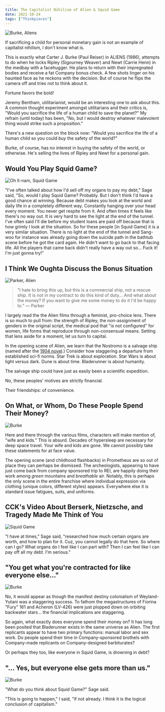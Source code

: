 ```yaml
---
title: The Capitalist Nihilism of Alien & Squid Game
date: 2021-10-24
tags: ["Thinkpieces"]
---
```


![Burke, Aliens](/rm_ation/images/capitalist-nihilism-1.jpg)

If sacrificing a child for personal monetary gain is not an example of capitalist nihilism, I don't know what is.

<!--x-->

This is exactly what Carter J. Burke (Paul Reiser) in ALIENS (1986), attempts to do when he locks Ripley (Sigourney Weaver) and Newt (Carrie Henn) in the medbay with a facehugger. He plans to return with their impregnated bodies and receive a fat Company bonus check. A few shots linger on his haunted face as he reckons with the decision. But of course he flips the camera off and tries not to think about it.

Fortune favors the bold!

Jeremy Bentham, utilitarianist, would be an interesting one to ask about this. A common thought experiment amongst utilitarians and their critics is, "Would you sacrifice the life of a human child to save the planet?" My refrain (until today) has been, "No, but I would destroy whatever malevolent thing would strike such a proposition."

There's a new question on the block now: "Would you sacrifice the life of a human child so you could _buy_ the safety of the world?"

Burke, of course, has no interest in buying the safety of the world, or otherwise. He's selling the lives of Ripley and Newt for a personal gain.

## Would You Play Squid Game?

![Oh Il-nam, Squid Game](/rm_ation/images/capitalist-nihilism-2.jpg)

"I've often talked about how I'd sell off my organs to pay my debt," Sage said, "So, would I play Squid Game? Probably. But I don't think I'd have a good chance at winning. Because debt makes you look at the world and daily life in a completely different way. Constantly hanging over your head every moment. You never get respite from it. And often times it feels like there's no way out. It is very hard to see the light at the end of the tunnel. I've often said I'll die before my student loans are paid off because that is how grimly I look at the situation. So for these people [in Squid Game] it is a very similar situation. There is no light at the end of the tunnel and Sang-woo for instance was already going down the suicide path in the bathtub scene before he got the card again. He didn't want to go back to that facing life. All the players that came back didn't really have a way out so... Fuck it! I'm just gonna try!"

## I Think We Oughta Discuss the Bonus Situation

![Parker, Alien](/rm_ation/images/capitalist-nihilism-3.jpg)

> "I hate to bring this up, but this is a commercial ship, not a rescue ship. It is not in my contract to do this kind of duty... And what about the money? If you want to give me some money to do it I'd be happy to." &mdash; Parker

I largely read the the Alien films through a feminist, pro-choice lens. There is so much to pull from: the strength of Ripley, the non-assignment of genders in the original script, the medical pod that "is not configured" for women, life forms that reproduce through non-consensual means. Setting that lens aside for a moment, let us turn to capital.

In the opening scene of Alien, we learn that the Nostromo is a salvage ship (named after the [1904 novel](https://en.wikipedia.org/wiki/Nostromo).) Consider how staggering a departure from established sci-fi norms. Star Trek is about exploration. Star Wars is about light versus dark. Dune is about time. Bladerunner is about humanity.

The salvage ship could have just as easily been a scientific expedition.

No, these peoples' motives are strictly financial.

Their friendships: of convenience.

## On What, or Whom, Do These People Spend Their Money?

![Burke](/rm_ation/images/capitalist-nihilism-4.jpg)

Here and there through the various films, characters will make mention of, "wife and kids." This is absurd. Decades of hypersleep are necessary for deep space travel. Your wife and kids are gone. We cannot possibly take these statements for at face value.

The opening scene (and childhood flashbacks) in Prometheus are so out of place they can perhaps be dismissed. The archeologists, appearing to have just come back from company sponsored trip to REI, are happily doing their work among _green_ mountains and _breathable_ air. Notably, this is perhaps the only scene in the entire franchise where individual expression via clothing (unique colors, different styles) appears. Everywhere else it is standard issue fatigues, suits, and uniforms.

## CCK's Video About Berserk, Nietzsche, and Tragedy Made Me Think of You

![Squid Game](/rm_ation/images/capitalist-nihilism-5.jpg)

"I have at times," Sage said, "researched how much certain organs are worth, and how to plan for it. Cuz, you cannot legally do that here. So where can I go? What organs do I feel like I can part with? Then I can feel like I can pay off all my debt. I'm serious."

## "You get what you're contracted for like everyone else..."

![Burke](/rm_ation/images/capitalist-nihilism-6.jpg)

No, it would appear as though the manifest destiny colonialism of Weyland-Yutani was a staggering success. To fathom the megastructures of Fiorina "Fury" 161 and Acheron (LV-426) were just plopped down on orbiting backwater stars... the financial implications are staggering.

So again, what exactly does everyone spend their money on? It has long been posited that Bladerunner exists in the same universe as Alien. The first replicants appear to have two primary functions: manual labor and sex work. Do people spend their time in Company-sponsored brothels with Company-made replicants on Company-designed barbiturates?

Or perhaps they too, like everyone in Squid Game, is drowning in debt?

## "... Yes, but everyone else gets more than us."

![Burke](/rm_ation/images/capitalist-nihilism-7.jpg)

"What do you think about Squid Game?" Sage said.

"This is going to happen," I said, "if not already. I think it is the logical conclusion of capitalism."
